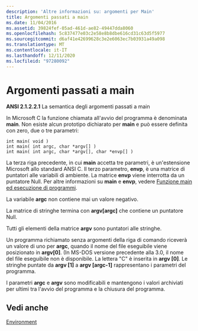 ```yaml
---
description: 'Altre informazioni su: argomenti per Main'
title: Argomenti passati a main
ms.date: 11/04/2016
ms.assetid: 39824fef-05ad-461d-ae82-49447dda8060
ms.openlocfilehash: 5c837477e03c2e58e8b8dbe616cd31c63d5f5977
ms.sourcegitcommit: d6af41e42699628c3e2e6063ec7b03931a49a098
ms.translationtype: MT
ms.contentlocale: it-IT
ms.lasthandoff: 12/11/2020
ms.locfileid: "97280092"
---
```

# <a name="arguments-to-main"></a>Argomenti passati a main

**ANSI 2.1.2.2.1** La semantica degli argomenti passati a main

In Microsoft C la funzione chiamata all'avvio del programma è denominata **main**. Non esiste alcun prototipo dichiarato per **main** e può essere definita con zero, due o tre parametri:

```
int main( void )
int main( int argc, char *argv[] )
int main( int argc, char *argv[], char *envp[] )
```

La terza riga precedente, in cui **main** accetta tre parametri, è un'estensione Microsoft allo standard ANSI C. Il terzo parametro, **envp**, è una matrice di puntatori alle variabili di ambiente. La matrice **envp** viene interrotta da un puntatore Null. Per altre informazioni su **main** e **envp**, vedere [Funzione main ed esecuzione di programmi](../c-language/main-function-and-program-execution.md).

La variabile **argc** non contiene mai un valore negativo.

La matrice di stringhe termina con **argv[argc]** che contiene un puntatore Null.

Tutti gli elementi della matrice **argv** sono puntatori alle stringhe.

Un programma richiamato senza argomenti della riga di comando riceverà un valore di uno per **argc**, quando il nome del file eseguibile viene posizionato in **argv[0]**. (In MS-DOS versione precedente alla 3.0, il nome del file eseguibile non è disponibile. La lettera "C" è inserita in **argv [0]**. Le stringhe puntate da **argv [1]** a **argv [argc-1]** rappresentano i parametri del programma.

I parametri **argc** e **argv** sono modificabili e mantengono i valori archiviati per ultimi tra l'avvio del programma e la chiusura del programma.

## <a name="see-also"></a>Vedi anche

[Environment](../c-language/environment.md)
